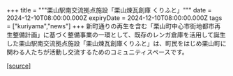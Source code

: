 +++
title = """栗山駅南交流拠点施設「栗山煉瓦創庫 くりふと」"""
date = 2024-12-10T08:00:00.000Z
expiryDate = 2024-12-10T08:00:00.000Z
tags = ["kuriyama","news"]
+++
新町通りの再生を含む「栗山町中心市街地都市再生整備計画」に基づく整備事業の一環として、既存のレンガ倉庫を活用して誕生した栗山駅南交流拠点施設「栗山煉瓦創庫くりふと」は、町民をはじめ栗山町に関わる人たちが活動し交流するためのコミュニティスペースです。

[[source]](https://www.town.kuriyama.hokkaido.jp/soshiki/53/20593.html)
